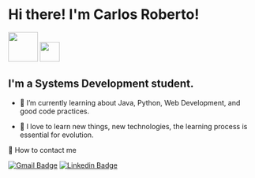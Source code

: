 # Hi there! I'm Carlos Roberto!

<div>
	<img width="60vw" src="https://github-readme-stats.vercel.app/api?username=cagiiap&show_icons=true&theme=radical&include_all_commits=true&count_private=true">
  	<img width="40vw" src="https://github-readme-stats.vercel.app/api/top-langs/?username=cagiiap&layout=compact&theme=radical">
</div>

## I'm a Systems Development student.

- 🌱 I’m currently learning about Java, Python, Web Development, and good code practices. 

- 📖 I love to learn new things, new technologies, the learning process is essential for evolution.

 💌 How to contact me

[![Gmail Badge](https://img.shields.io/badge/-Gmail-c14438?style=for-the-badge&logo=Gmail&logoColor=white&link=mailto:carollquiterio@gmail.com)](mailto:cjunior.oliveira03@gmail.com)
[![Linkedin Badge](https://img.shields.io/badge/-LinkedIn-blue?style=for-the-badge&logo=Linkedin&logoColor=white&link=https:https://www.linkedin.com/in/carolina-quiterio-978419188/)](https://github.com/cagiiap) <!-- Em processo de construção -->
